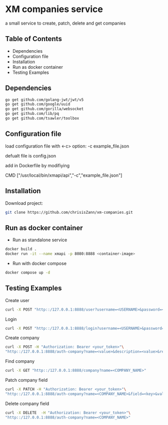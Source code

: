 # XM companies service

a small service to create, patch, delete and get companies

## Table of Contents

- Dependencies
- Configuration file
- Installation
- Run as docker container
- Testing Examples

## Dependencies

```bash
go get github.com/golang-jwt/jwt/v5
go get github.com/google/uuid
go get github.com/gorilla/websocket
go get github.com/lib/pq
go get github.com/tsawler/toolbox
```

## Configuration file

load configuration file with <-c> option: -c example_file.json

defualt file is config.json

add in Dockerfile by modifiying

CMD ["/usr/local/bin/xmapi/api","-c","example_file.json"]

## Installation

Download project:

```bash
git clone https://github.com/chrisisZann/xm-companies.git
```

## Run as docker container

- Run as standalone service
```bash
docker build .
docker run -it --name xmapi -p 8080:8888 <container-image>
```

- Run with docker compose
```bash
docker compose up -d
```
## Testing Examples

Create user
```bash
curl -X POST "http::/127.0.0.1:8888/user?username=<USERNAME>&password=<PASSWORD>"
```

Login
```bash
curl -X POST "http::/127.0.0.1:8888/login?username=<USERNAME>&password=<PASSWORD>"
```

Create company
```bash
curl -X POST -H "Authorization: Bearer <your_token>"\
"http::/127.0.0.1:8888/auth-company?name=<value>&description=<value>&registered=<value>&type=<value>&amount_of_employees=<value>" 
```

Find company
```bash
curl -X GET "http::/127.0.0.1:8888/company?name=<COMPANY_NAME>"
````

Patch company field
```bash
curl -X PATCH -H "Authorization: Bearer <your_token>"\
"http::/127.0.0.1:8888/auth-company?name=<COMPANY_NAME>&field=<key>&value=<value>" 
```

Delete company field
```bash
curl -X DELETE  -H "Authorization: Bearer <your_token>"\
"http::/127.0.0.1:8888/auth-company?name=<COMPANY_NAME>"
```